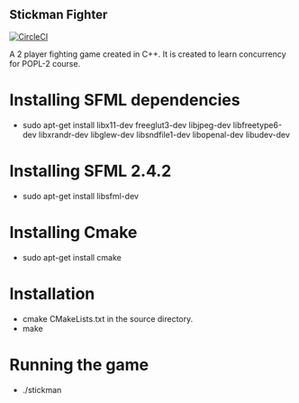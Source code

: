 ## Stickman Fighter
[![CircleCI](https://circleci.com/gh/IITH-SBJoshi/concurrency-4/tree/master.svg?style=svg)](https://circleci.com/gh/IITH-SBJoshi/concurrency-4/tree/master)

A 2 player fighting game created in C++. It is created to learn concurrency for POPL-2 course.

# Installing SFML dependencies
  - sudo apt-get install libx11-dev freeglut3-dev libjpeg-dev libfreetype6-dev libxrandr-dev libglew-dev libsndfile1-dev     libopenal-dev libudev-dev
  
# Installing SFML 2.4.2
  - sudo apt-get install libsfml-dev
  
# Installing Cmake  
  - sudo apt-get install cmake
  
# Installation
  - cmake CMakeLists.txt in the source directory.
  - make 
  
# Running the game
  - ./stickman
  
